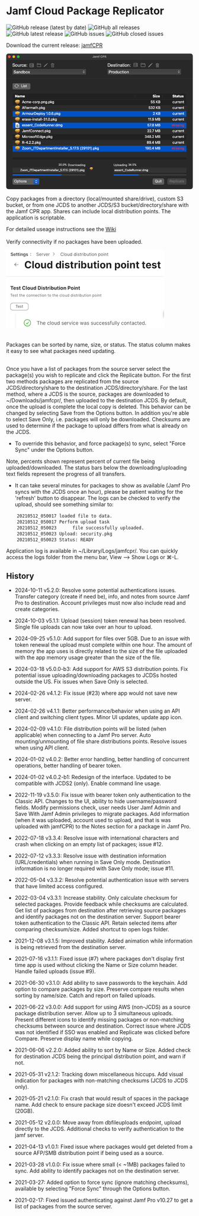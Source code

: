 # Jamf Cloud Package Replicator 

![GitHub release (latest by date)](https://img.shields.io/github/v/release/BIG-RAT/jamfcpr?display_name=tag) ![GitHub all releases](https://img.shields.io/github/downloads/BIG-RAT/jamfcpr/total)  ![GitHub latest release](https://img.shields.io/github/downloads/BIG-RAT/jamfcpr/latest/total)
 ![GitHub issues](https://img.shields.io/github/issues-raw/BIG-RAT/jamfcpr) ![GitHub closed issues](https://img.shields.io/github/issues-closed-raw/BIG-RAT/jamfcpr)

Download the current release: [jamfCPR](https://github.com/BIG-RAT/jamfcpr/releases/latest/download/jamfcpr.zip)<br>

![alt text](./images/jamfcpr.png "jamfcpr")

Copy packages from a directory (local/mounted share/drive), custom S3 bucket, or from one JCDS to another JCDS/S3 bucket/directory/share with the Jamf CPR app. Shares can include local distribution points. The application is scriptable.

For detailed useage instructions see the [Wiki](https://github.com/BIG-RAT/jamfcpr/wiki)
<br><br>
Verify connectivity if no packages have been uploaded.

![alt text](./images/test.png "test")
<br><br>


Packages can be sorted by name, size, or status. The status column makes it easy to see what packages need updating.
<br><br>

Once you have a list of packages from the source server select the package(s) you wish to replicate and click the Replicate button. For the first two methods packages are replicated from the source JCDS/directory/share to the destination JCDS/directory/share. For the last method, where a JCDS is the source, packages are downloaded to ~/Downloads/jamfcpr/, then uploaded to the destination JCDS. By default, once the upload is complete the local copy is deleted. This behavior can be changed by selecting Save from the Options button. In addition you're able to select Save Only, i.e. packages will only be downloaded.
Checksums are used to determine if the package to upload differs from what is already on the JCDS. 

* To override this behavior, and force package(s) to sync, select "Force Sync" under the Options button.

Note, percents shown represent percent of current file being uploaded/downloaded. The status bars below the downloading/uploading text fields represent the progress of all transfers. 

* It can take several minutes for packages to show as available (Jamf Pro syncs with the JCDS once an hour), please be patient waiting for the 'refresh' button to disappear. The logs can be checked to verify the upload, should see something similar to:

```
    20210512_050017 loaded file to data.
    20210512_050017 Perform upload task
    20210512_050023 	 file successfully uploaded.
    20210512_050023 Upload: security.pkg
    20210512_050023 Status: READY
```

Application log is available in ~/Library/Logs/jamfcpr/. You can quickly access the logs folder from the menu bar, View --> Show Logs or ⌘-L.


## History
- 2024-10-11 v5.2.0:  Resolve some potential authentications issues. Transfer category (create if need be), info, and notes from source Jamf Pro to destination. Account privileges must now also include read and create categories.

- 2024-10-03 v5.1.1:  Upload (session) token renewal has been resolved. Single file uploads can now take over an hour to upload.

- 2024-09-25 v5.1.0:  Add support for files over 5GB. Due to an issue with token renewal the upload must complete within one hour. The amount of memory the app uses is directly related to the size of the file uploaded with the app memory usage greater than the size of the file.

- 2024-03-18 v5.0.0-b3:  Add support for AWS S3 distribution points. Fix potential issue uploading/downloading packages to JCDSs hosted outside the US. Fix issues when Save Only is selected.

- 2024-02-26 v4.1.2:  Fix issue (#23) where app would not save new server.

- 2024-02-26 v4.1.1:  Better performance/behavior when using an API client and switching client types. Minor UI updates, update app icon.

- 2024-02-09 v4.1.0:  File distribution points will be listed (when applicable) when connecting to a Jamf Pro server. Auto mounting/unmounting of file share distributions points. Resolve issues when using API client.

- 2024-01-02 v4.0.2:  Better error handling, better handling of concurrent operations, better handling of bearer token.

- 2024-01-02 v4.0.2-b1:  Redesign of the interface. Updated to be compatible with JCDS2 (only). Enable command line usage.

- 2022-11-19 v3.5.0:  Fix issue with bearer token only authentication to the Classic API. Changes to the UI, ability to hide username/password fields. Modify permissions check, user needs User Jamf Admin and Save With Jamf Admin privileges to migrate packages. Add information (when it was uploaded, account used to upload, and that is was uploaded with jamfCPR) to the Notes section for a package in Jamf Pro.

- 2022-07-18 v3.3.4:  Resolve issue with international characters and crash when clicking on an empty list of packages; issue #12.

- 2022-07-12 v3.3.3:  Resolve issue with destination information (URL/credentials) when running in Save Only mode. Destination information is no longer required with Save Only mode; issue #11.

- 2022-05-04 v3.3.2:  Resolve potential authentication issue with servers that have limited access configured.

- 2022-03-04 v3.3.1:  Increase stability. Only calculate checksum for selected packages. Provide feedback while checksums are calculated. Get list of packages from destination after retrieving source packages and identify packages not on the destination server. Support bearer token authentication to the Classic API. Retain selected items after comparing checksum/size. Added shortcut to open logs folder.

- 2021-12-08 v3.1.5:  Improved stability. Added animation while information is being retrieved from the destination server.

- 2021-07-16 v3.1.1:  Fixed issue (#7) where packages don't display first time app is used without clicking the Name or Size column header. Handle failed uploads (issue #9).

- 2021-06-30 v3.1.0:  Add ability to save passwords to the keychain. Add option to compare packages by size. Preserve compare results when sorting by name/size. Catch and report on failed uploads.

- 2021-06-22 v3.0.0:  Add support for using AWS (non-JCDS) as a source package distribution server. Allow up to 3 simultaneous uploads. Present different icons to identify missing packages or non-matching checksums between source and destination. Correct issue where JCDS was not identified if SSO was enabled and Replicate was clicked before Compare. Preserve display name while copying.

- 2021-06-06 v2.2.0:  Added ability to sort by Name or Size. Added check for destination JCDS being the principal distribution point, and warn if not.

- 2021-05-31 v2.1.2:  Tracking down miscellaneous hiccups. Add visual indication for packages with non-matching checksums (JCDS to JCDS only).

- 2021-05-21 v2.1.0: Fix crash that would result of spaces in the package name. Add check to ensure package size doesn't exceed JCDS limit (20GB). 

- 2021-05-12 v2.0.0: Move away from dbfileuploads endpoint, upload directly to the JCDS. Additional checks to verify authentication to the jamf server.

- 2021-04-13 v1.0.1: Fixed issue where packages would get deleted from a source AFP/SMB distribution point if being used as a source.

- 2021-03-28 v1.0.0: Fix issue where small (< ~1MB) packages failed to sync. Add ability to identify packages not on the destination server.

- 2021-03-27: Added option to force sync (ignore matching checksums), available by selecting "Force Sync" through the Options button.

- 2021-02-17: Fixed issued authenticating against Jamf Pro v10.27 to get a list of packages from the source server.
